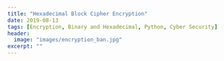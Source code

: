 ```yaml
---
title: "Hexadecimal Block Cipher Encryption"
date: 2019-08-13
tags: [Encryption, Binary and Hexadecimal, Python, Cyber Security]
header:
  image: "images/encryption_ban.jpg"
excerpt: ""
---
```


